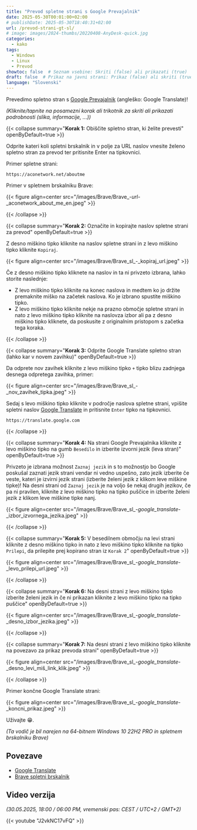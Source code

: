 ```yaml
---
title: "Prevod spletne strani s Google Prevajalnik"
date: 2025-05-30T00:01:00+02:00
# publishDate: 2025-05-30T18:40:31+02:00
url: /prevod-strani-gt-sl/
# image: images/2024-thumbs/20220408-AnyDesk-quick.jpg
categories: 
  - kako
tags: 
  - Windows
  - Linux
  - Prevod
showtoc: false  # Seznam vsebine: Skriti (false) ali prikazati (true)
draft: false  # Prikaz na javni strani: Prikaz (false) ali skriti (true)
language: "Slovenski"
---
```


Prevedimo spletno stran s [Google Prevajalnik](https://translate.google.com "Kliknite/tapnite da odprete stran!") (angleško: Google Translate)!

*(Kliknite/tapnite na posamezni korak ali trikotnik za skriti ali prikazati podrobnosti (slika, informacije, ...))*

{{< collapse summary="**Korak 1:** Obiščite spletno stran, ki želite prevesti" openByDefault=true >}}

  Odprite kateri koli spletni brskalnik in v polje za URL naslov vnesite želeno spletno stran za prevod ter pritisnite Enter na tipkovnici. 

  Primer spletne strani:

    https://aconetwork.net/aboutme

  Primer v spletnem brskalniku Brave: 

  {{< figure align=center src="/images/Brave/Brave_-_url_-_aconetwork_about_me_en.jpeg" >}}

{{< /collapse >}}

{{< collapse summary="**Korak 2:** Označite in kopirajte naslov spletne strani za prevod" openByDefault=true >}}

  Z desno miškino tipko kliknite na naslov spletne strani in z levo miškino tipko kliknite `Kopiraj`.
  
  {{< figure align=center src="/images/Brave/Brave_sl_-_kopiraj_url.jpeg" >}}

  Če z desno miškino tipko kliknete na naslov in ta ni privzeto izbrana, lahko storite naslednje:

  - Z levo miškino tipko kliknite na konec naslova in medtem ko jo držite premaknite miško na začetek naslova. Ko je izbrano spustite miškino tipko.
  - Z levo miškino tipko kliknite nekje na prazno območje spletne strani in nato z levo miškino tipko kliknite na naslovza izbor ali pa z desno miškino tipko kliknete, da poskusite z originalnim pristopom s začetka tega koraka.

{{< /collapse >}}

{{< collapse summary="**Korak 3:** Odprite Google Translate spletno stran (lahko kar v novem zavihku)" openByDefault=true >}}

  Da odprete nov zavihek kliknite z levo miškino tipko `+` tipko blizu zadnjega desnega odpretega zavihka, primer:
  
  {{< figure align=center src="/images/Brave/Brave_sl_-_nov_zavihek_tipka.jpeg" >}}

  Sedaj s levo miškino tipko kliknite v področje naslova spletne strani, vpišite spletni naslov [Google Translate](https://translate.google.com "Kliknite/tapnite da odprete spletno stran!") in pritisnite `Enter` tipko na tipkovnici.

    https://translate.google.com

{{< /collapse >}}

{{< collapse summary="**Korak 4:** Na strani Google Prevajalnika kliknite z levo miškino tipko na gumb `Besedilo` in izberite izvorni jezik (leva stran)" openByDefault=true >}}

  Privzeto je izbrana možnost `Zaznaj jezik` in s to možnostjo bo Google poskušal zaznati jezik strani vendar ni vedno uspešno, zato jezik izberite če veste, kateri je izvirni jezik strani (izberite želeni jezik z klikom leve miškine tipke)! Na desni strani od `Zaznaj jezik` je na voljo še nekaj drugih jezikov, če pa ni pravilen, kliknite z levo miškino tipko na tipko puščice in izberite želeni jezik z klikom leve miškine tipke nanj.
  
  {{< figure align=center src="/images/Brave/Brave_sl_-_google_translate_-_izbor_izvornega_jezika.jpeg" >}}

{{< /collapse >}}

{{< collapse summary="**Korak 5:** V besedilnem območju na levi strani kliknite z desno miškino tipko in nato z levo miškino tipko kliknite na tipko `Prilepi`, da prilepite prej kopirano stran iz `Korak 2`" openByDefault=true >}}
  
  {{< figure align=center src="/images/Brave/Brave_sl_-_google_translate_-_levo_prilepi_url.jpeg" >}}
 
{{< /collapse >}}

{{< collapse summary="**Korak 6:** Na desni strani z levo miškino tipko izberite želeni jezik in če ni prikazan kliknite z levo miškino tipko na tipko puščice" openByDefault=true >}}

  {{< figure align=center src="/images/Brave/Brave_sl_-_google_translate_-_desno_izbor_jezika.jpeg" >}}

{{< /collapse >}}

{{< collapse summary="**Korak 7:** Na desni strani z levo miškino tipko kliknite na povezavo za prikaz prevoda strani" openByDefault=true >}}

  {{< figure align=center src="/images/Brave/Brave_sl_-_google_translate_-_desno_levi_miš_link_klik.jpeg" >}}

{{< /collapse >}}

Primer končne Google Translate strani:

{{< figure align=center src="/images/Brave/Brave_sl_-_google_translate_-_koncni_prikaz.jpeg" >}}

Uživajte 😁.

*(Ta vodič je bil narejen na 64-bitnem Windows 10 22H2 PRO in spletnem brskalniku Brave)*

## Povezave

- [Google Translate](https://translate.google.com/ "Kliknite/tapnite da odprete spletno stran!")
- [Brave spletni brskalnik](https://brave.com/ "Kliknite/tapnite da odprete spletno stran!")

## Video verzija

*(30.05.2025, 18:00 / 06:00 PM, vremenski pas: CEST / UTC+2 / GMT+2)*

{{< youtube "J2vkNC17vFQ" >}}